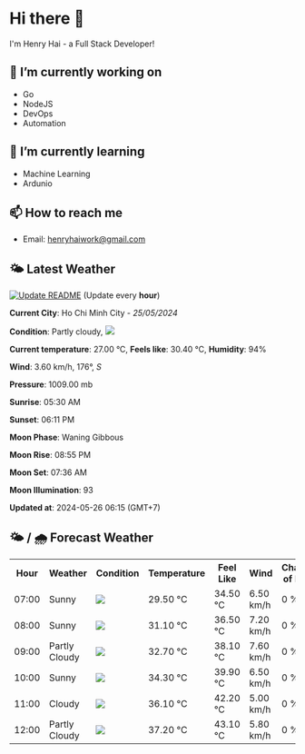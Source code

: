 # Hi there 👋

I'm Henry Hai - a Full Stack Developer!

## 🔭 I’m currently working on

- Go
- NodeJS
- DevOps
- Automation

## 🌱 I’m currently learning

- Machine Learning
- Ardunio

## 📫 How to reach me

- Email: <henryhaiwork@gmail.com>

## 🌤️ Latest Weather
[![Update README](https://github.com/henry0hai/henry0hai/actions/workflows/udpateReadme.yml/badge.svg)](https://github.com/henry0hai/henry0hai/actions/workflows/udpateReadme.yml)
(Update every **hour**)
<!-- CURRENT_WEATHER:START -->
**Current City**: Ho Chi Minh City - *25/05/2024*

**Condition**: Partly cloudy, <img src="https://cdn.weatherapi.com/weather/64x64/day/116.png"/>

**Current temperature**: 27.00 °C, **Feels like**: 30.40 °C, **Humidity**: 94%

**Wind**: 3.60 km/h, 176°, *S*

**Pressure**: 1009.00 mb

**Sunrise**: 05:30 AM

**Sunset**: 06:11 PM

**Moon Phase**: Waning Gibbous

**Moon Rise**: 08:55 PM

**Moon Set**: 07:36 AM

**Moon Illumination**: 93

**Updated at**: 2024-05-26 06:15 (GMT+7)<!-- CURRENT_WEATHER:END -->

## 🌤️ / 🌧️ Forecast Weather
<!-- FORECAST_WEATHER:START -->
<table>
		<tr>
			<th>Hour</th>
			<th>Weather</th>
			<th>Condition</th>
			<th>Temperature</th>
			<th>Feel Like</th>
			<th>Wind</th>
			<th>Chance of Rain</th>
		</tr>
				<tr>
					<td>07:00</td>
					<td>Sunny</td>
					<td><img src='https://cdn.weatherapi.com/weather/64x64/day/113.png'/></td>
					<td>29.50 °C</td>
					<td>34.50 °C</td>
					<td>6.50 km/h</td>
					<td>0 %</td>
				</tr>
				<tr>
					<td>08:00</td>
					<td>Sunny</td>
					<td><img src='https://cdn.weatherapi.com/weather/64x64/day/113.png'/></td>
					<td>31.10 °C</td>
					<td>36.50 °C</td>
					<td>7.20 km/h</td>
					<td>0 %</td>
				</tr>
				<tr>
					<td>09:00</td>
					<td>Partly Cloudy </td>
					<td><img src='https://cdn.weatherapi.com/weather/64x64/day/116.png'/></td>
					<td>32.70 °C</td>
					<td>38.10 °C</td>
					<td>7.60 km/h</td>
					<td>0 %</td>
				</tr>
				<tr>
					<td>10:00</td>
					<td>Sunny</td>
					<td><img src='https://cdn.weatherapi.com/weather/64x64/day/113.png'/></td>
					<td>34.30 °C</td>
					<td>39.90 °C</td>
					<td>6.50 km/h</td>
					<td>0 %</td>
				</tr>
				<tr>
					<td>11:00</td>
					<td>Cloudy </td>
					<td><img src='https://cdn.weatherapi.com/weather/64x64/day/119.png'/></td>
					<td>36.10 °C</td>
					<td>42.20 °C</td>
					<td>5.00 km/h</td>
					<td>0 %</td>
				</tr>
				<tr>
					<td>12:00</td>
					<td>Partly Cloudy </td>
					<td><img src='https://cdn.weatherapi.com/weather/64x64/day/116.png'/></td>
					<td>37.20 °C</td>
					<td>43.10 °C</td>
					<td>5.80 km/h</td>
					<td>0 %</td>
				</tr>
</table>
<!-- FORECAST_WEATHER:END -->
